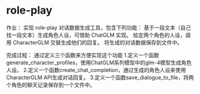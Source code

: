 # role-play
作业： 实现 role-play 对话数据生成工具，包含下列功能： 基于一段文本（自己找一段文本）生成角色人设，可借助 ChatGLM 实现。 给定两个角色的人设，调用 CharacterGLM 交替生成他们的回复。 将生成的对话数据保存到文件中。

完成过程： 通过定义三个函数来方便实现这个功能 1.定义一个函数generate_character_profiles，使用ChatGLM系列模型中的glm-4模型生成角色人设。 2.定义一个函数create_chat_completion，通过生成的角色人设来使用CharacterGLM API生成对话回复。 3.定义一个函数save_dialogue_to_file，将两个角色的聊天记录保存到一个文件中。

